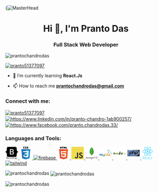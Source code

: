 {![MasterHead](https://media-exp1.licdn.com/dms/image/D5616AQFWaGIJwMlhtw/profile-displaybackgroundimage-shrink_350_1400/0/1669753068924?e=1675296000&v=beta&t=Gs3M-MdLnIl0Fb0iVjFOkwtKNWPwDdl_wdleIALNP2Q)
<h1 align="center">Hi 👋, I'm Pranto Das</h1>
<h3 align="center">Full Stack Web Developer</h3>
  
<p align="left"> <img src="https://komarev.com/ghpvc/?username=prantochandrodas&label=Profile%20views&color=0e75b6&style=flat" alt="prantochandrodas" /> </p>

<p align="left"> <a href="https://twitter.com/pranto51377097" target="blank"><img src="https://img.shields.io/twitter/follow/pranto51377097?logo=twitter&style=for-the-badge" alt="pranto51377097" /></a> </p>

- 🌱 I’m currently learning **React.Js**

- 📫 How to reach me **prantochandrodas@gmail.com**

<h3 align="left">Connect with me:</h3>
<p align="left">
<a href="https://twitter.com/pranto51377097" target="blank"><img align="center" src="https://raw.githubusercontent.com/rahuldkjain/github-profile-readme-generator/master/src/images/icons/Social/twitter.svg" alt="pranto51377097" height="30" width="40" /></a>
<a href="https://linkedin.com/in/https://www.linkedin.com/in/pranto-chandro-1ab900257/" target="blank"><img align="center" src="https://raw.githubusercontent.com/rahuldkjain/github-profile-readme-generator/master/src/images/icons/Social/linked-in-alt.svg" alt="https://www.linkedin.com/in/pranto-chandro-1ab900257/" height="30" width="40" /></a>
<a href="https://fb.com/https://www.facebook.com/pranto.chandrodas.33/" target="blank"><img align="center" src="https://raw.githubusercontent.com/rahuldkjain/github-profile-readme-generator/master/src/images/icons/Social/facebook.svg" alt="https://www.facebook.com/pranto.chandrodas.33/" height="30" width="40" /></a>
</p>

<h3 align="left">Languages and Tools:</h3>
<p align="left"> <a href="https://getbootstrap.com" target="_blank" rel="noreferrer"> <img src="https://raw.githubusercontent.com/devicons/devicon/master/icons/bootstrap/bootstrap-plain-wordmark.svg" alt="bootstrap" width="40" height="40"/> </a> <a href="https://www.w3schools.com/css/" target="_blank" rel="noreferrer"> <img src="https://raw.githubusercontent.com/devicons/devicon/master/icons/css3/css3-original-wordmark.svg" alt="css3" width="40" height="40"/> </a> <a href="https://firebase.google.com/" target="_blank" rel="noreferrer"> <img src="https://www.vectorlogo.zone/logos/firebase/firebase-icon.svg" alt="firebase" width="40" height="40"/> </a> <a href="https://www.w3.org/html/" target="_blank" rel="noreferrer"> <img src="https://raw.githubusercontent.com/devicons/devicon/master/icons/html5/html5-original-wordmark.svg" alt="html5" width="40" height="40"/> </a> <a href="https://developer.mozilla.org/en-US/docs/Web/JavaScript" target="_blank" rel="noreferrer"> <img src="https://raw.githubusercontent.com/devicons/devicon/master/icons/javascript/javascript-original.svg" alt="javascript" width="40" height="40"/> </a> <a href="https://www.mongodb.com/" target="_blank" rel="noreferrer"> <img src="https://raw.githubusercontent.com/devicons/devicon/master/icons/mongodb/mongodb-original-wordmark.svg" alt="mongodb" width="40" height="40"/> </a> <a href="https://www.mysql.com/" target="_blank" rel="noreferrer"> <img src="https://raw.githubusercontent.com/devicons/devicon/master/icons/mysql/mysql-original-wordmark.svg" alt="mysql" width="40" height="40"/> </a> <a href="https://nodejs.org" target="_blank" rel="noreferrer"> <img src="https://raw.githubusercontent.com/devicons/devicon/master/icons/nodejs/nodejs-original-wordmark.svg" alt="nodejs" width="40" height="40"/> </a> <a href="https://www.php.net" target="_blank" rel="noreferrer"> <img src="https://raw.githubusercontent.com/devicons/devicon/master/icons/php/php-original.svg" alt="php" width="40" height="40"/> </a> <a href="https://reactjs.org/" target="_blank" rel="noreferrer"> <img src="https://raw.githubusercontent.com/devicons/devicon/master/icons/react/react-original-wordmark.svg" alt="react" width="40" height="40"/> </a> <a href="https://tailwindcss.com/" target="_blank" rel="noreferrer"> <img src="https://www.vectorlogo.zone/logos/tailwindcss/tailwindcss-icon.svg" alt="tailwind" width="40" height="40"/> </a> </p>

<p><img align="left" src="https://github-readme-stats.vercel.app/api/top-langs?username=prantochandrodas&show_icons=true&locale=en&layout=compact" alt="prantochandrodas" /></p>

<p>&nbsp;<img align="center" src="https://github-readme-stats.vercel.app/api?username=prantochandrodas&show_icons=true&locale=en" alt="prantochandrodas" /></p>

<p><img align="center" src="https://github-readme-streak-stats.herokuapp.com/?user=prantochandrodas&" alt="prantochandrodas" /></p>
